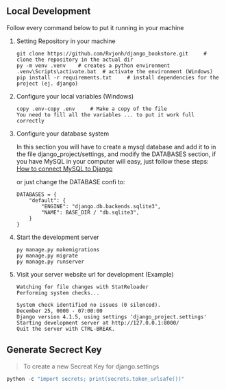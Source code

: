 ## Local Development

Follow every command below to put it running in your machine

1. Setting Repository in your machine

    ```CMD
    git clone https://github.com/Rvjonh/django_bookstore.git     # clone the repository in the actual dir
    py -m venv .venv    # creates a python environment
    .venv\Scripts\activate.bat  # activate the environment (Windows)
    pip install -r requirements.txt     # install dependencies for the project (ej. django)
    ```

2. Configure your local variables (Windows)

    ```.ENV
    copy .env-copy .env     # Make a copy of the file
    You need to fill all the variables ... to put it work full correctly
    ```

3. Configure your database system

    In this section you will have to create a mysql database and add it to in the file django_project/settings, and modify the DATABASES section, if you have MySQL in your computer will easy, just follow these steps: [How to connect MySQL to Django](https://www.javatpoint.com/how-to-connect-mysql-to-django)

    or just change the DATABASE confi to:

    ```CMD
    DATABASES = {
        "default": {
            "ENGINE": "django.db.backends.sqlite3",
            "NAME": BASE_DIR / "db.sqlite3",
        }
    }
    ```

4. Start the development server

    ```CMD
    py manage.py makemigrations
    py manage.py migrate
    py manage.py runserver
    ```

5. Visit your server website url for development (Example)

    ```CMD
    Watching for file changes with StatReloader
    Performing system checks...

    System check identified no issues (0 silenced).
    December 25, 0000 - 07:00:00
    Django version 4.1.5, using settings 'django_project.settings'
    Starting development server at http://127.0.0.1:8000/
    Quit the server with CTRL-BREAK.
    ```

## Generate Secrect Key

> To create a new Secreat Key for django.settings

```Python
python -c "import secrets; print(secrets.token_urlsafe())"
```
